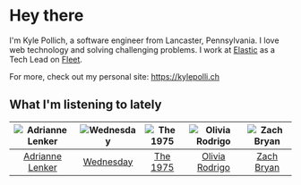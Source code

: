 # Hey there


I'm Kyle Pollich, a software engineer from Lancaster, Pennsylvania. I love web technology and solving challenging problems.
I work at [Elastic](https://www.elastic.co/) as a Tech Lead on [Fleet](https://www.elastic.co/guide/en/fleet/current/fleet-overview.html).

For more, check out my personal site: https://kylepolli.ch

## What I'm listening to lately

<!-- begin artists -->
  |![Adrianne Lenker](https://i.scdn.co/image/ab6761610000f17846e88446bcf8dce2537ef8ce)|![Wednesday](https://i.scdn.co/image/ab6761610000f1786be7d750f449d0e04196e179)|![The 1975](https://i.scdn.co/image/ab6761610000f17889348336354096fd4e36ca73)|![Olivia Rodrigo](https://i.scdn.co/image/ab6761610000f178e03a98785f3658f0b6461ec4)|![Zach Bryan](https://i.scdn.co/image/ab6761610000f1784fd54df35bfcfa0fc9fc2da7)|
  |:---:|:---:|:---:|:---:|:---:|
  |[Adrianne Lenker](https://open.spotify.com/artist/4aKWmkWAKviFlyvHYPTNQY)|[Wednesday](https://open.spotify.com/artist/4j7DrazfBZLLD0OrVoAtEe)|[The 1975](https://open.spotify.com/artist/3mIj9lX2MWuHmhNCA7LSCW)|[Olivia Rodrigo](https://open.spotify.com/artist/1McMsnEElThX1knmY4oliG)|[Zach Bryan](https://open.spotify.com/artist/40ZNYROS4zLfyyBSs2PGe2)|
<!-- end artists -->
